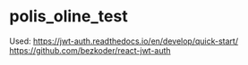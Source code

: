 # polis_oline_test
Used:
https://jwt-auth.readthedocs.io/en/develop/quick-start/
https://github.com/bezkoder/react-jwt-auth
